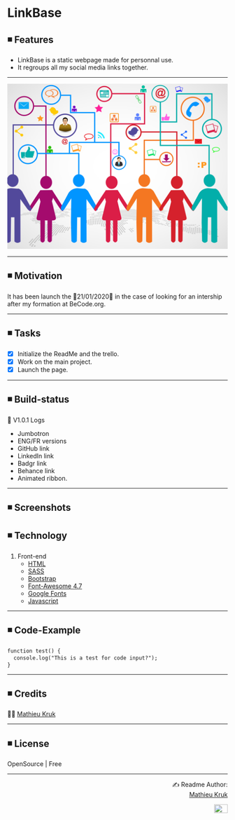 # LinkBase

## ◾ Features

<ul>
  <li>LinkBase is a static webpage made for personnal use.</li>
  <li>It regroups all my social media links together.</li>
</ul>

<hr>

<p align="center">
  <img src="./assets/img/network.png">
</p>

<hr>

## ◾ Motivation

It has been launch the 💠21/01/2020💠 in the case of looking for an intership after my formation at BeCode.org.

<hr>

## ◾ Tasks

- [x] Initialize the ReadMe and the trello.
- [x] Work on the main project.
- [X] Launch the page.

<hr>

## ◾ Build-status

📲 V1.0.1
Logs
   - Jumbotron
   - ENG/FR versions
   - GitHub link
   - LinkedIn link
   - Badgr link 
   - Behance link 
   - Animated ribbon. 

<hr>

## ◾ Screenshots

## ◾ Technology

1. Front-end
   - [HTML](https://www.w3.org/html/)
   - [SASS](https://sass-lang.com/)
   - [Bootstrap](https://getbootstrap.com/)
   - [Font-Awesome 4.7](https://fontawesome.com/v4.7.0/)
   - [Google Fonts](https://fonts.google.com/)
   - [Javascript](https://www.javascript.com/)

<hr>

## ◾ Code-Example

```
function test() {
  console.log("This is a test for code input?");
}
```

<hr>

## ◾ Credits

👨‍💻  [Mathieu Kruk](https://github.com/MathieuKruk)

<hr>

## ◾ License

OpenSource | Free

<hr>

<p align="right">
 ✍️ Readme Author:
  <br>
  <a href="https://github.com/MathieuKruk">Mathieu Kruk</a>
</p>

<p align="right">
  <img src="https://media.giphy.com/media/l378zf8b3gdqqVjIQ/giphy.gif" height="40%" width="25%">
</p>
